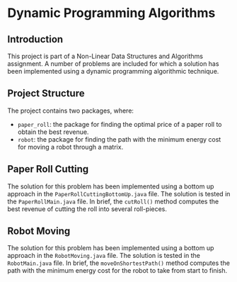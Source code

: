 # Dynamic Programming Algorithms

## Introduction

This project is part of a Non-Linear Data Structures and Algorithms assignment. A number of problems are included for which a solution has been implemented using a dynamic programming algorithmic technique.

## Project Structure

The project contains two packages, where:

-   `paper_roll`: the package for finding the optimal price of a paper roll to obtain the best revenue.
-   `robot`: the package for finding the path with the minimum energy cost for moving a robot through a matrix.

## Paper Roll Cutting

The solution for this problem has been implemented using a bottom up approach in the `PaperRollCuttingBottomUp.java` file. The solution is tested in the `PaperRollMain.java` file. In brief, the `cutRoll()` method computes the best revenue of cutting the roll into several roll-pieces.

## Robot Moving

The solution for this problem has been implemented using a bottom up approach in the `RobotMoving.java` file. The solution is tested in the `RobotMain.java` file. In brief, the `moveOnShortestPath()` method computes the path with the minimum energy cost for the robot to take from start to finish.
